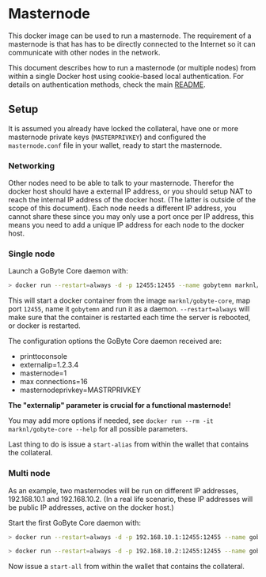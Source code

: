 # Masternode

This docker image can be used to run a masternode. The requirement of a masternode is that has has to be directly connected to the Internet so it can communicate with other nodes in the network.

This document describes how to run a masternode (or multiple nodes) from within a single Docker host using cookie-based local authentication. For details on authentication methods, check the main [README](https://github.com/marknl/docker-gobyte-core/blob/master/README.md).

## Setup

It is assumed you already have locked the collateral, have one or more masternode private keys (`MASTERPRIVKEY`) and configured the `masternode.conf` file in your wallet, ready to start the masternode.

### Networking

Other nodes need to be able to talk to your masternode. Therefor the docker host should have a external IP address, or you should setup NAT to reach the internal IP address of the docker host. (The latter is outside of the scope of this document). Each node needs a different IP address, you cannot share these since you may only use a port once per IP address, this means you need to add a unique IP address for each node to the docker host.

### Single node

Launch a GoByte Core daemon with:

```sh
> docker run --restart=always -d -p 12455:12455 --name gobytemn marknl/gobyte-core -printtoconsole -externalip=1.2.3.4 -masternode=1 -maxconnections=16 -masternodeprivkey=MASTERPRIVKEY
```

This will start a docker container from the image `marknl/gobyte-core`, map port `12455`, name it  `gobytemn` and run it as a daemon.
`--restart=always` will make sure that the container is restarted each time the server is rebooted, or docker is restarted.

The configuration options the GoByte Core daemon received are:
- printtoconsole
- externalip=1.2.3.4
- masternode=1
- max connections=16
- masternodeprivkey=MASTRPRIVKEY

**The "externalip" parameter is crucial for a functional masternode!**

You may add more options if needed, see `docker run --rm -it marknl/gobyte-core --help` for all possible parameters.

Last thing to do is issue a `start-alias` from within the wallet that contains the collateral.

### Multi node

As an example, two masternodes will be run on different IP addresses, 192.168.10.1 and 192.168.10.2. (In a real life scenario, these IP addresses will be public IP addresses, active on the docker host.)

Start the first GoByte Core daemon with:

```sh
> docker run --restart=always -d -p 192.168.10.1:12455:12455 --name gobytemn01 marknl/gobyte-core -printtoconsole -externalip=192.168.10.1 -masternode=1 -maxconnections=16 -masternodeprivkey=MASTERPRIVKEY01
```

```sh
> docker run --restart=always -d -p 192.168.10.2:12455:12455 --name gobytemn02 marknl/gobyte-core -printtoconsole -externalip=192.168.10.2 -masternode=1 -maxconnections=16 -masternodeprivkey=MASTERPRIVKEY02
```

Now issue a `start-all` from within the wallet that contains the collateral.
